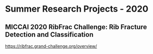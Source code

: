 # Summer Research Projects - 2020



## MICCAI 2020 RibFrac Challenge:  Rib Fracture Detection and Classification
https://ribfrac.grand-challenge.org/overview/

